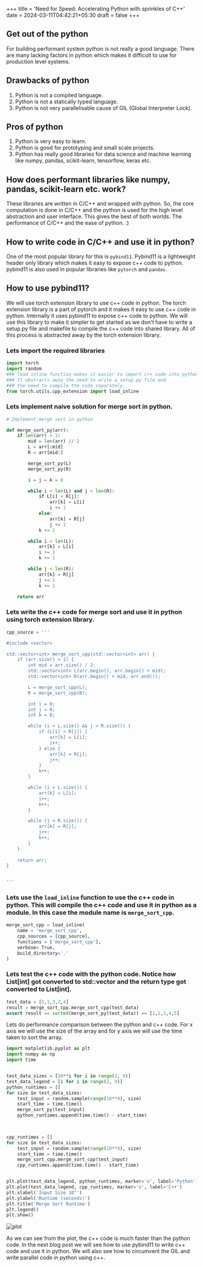 +++
title = 'Need for Speed: Accelerating Python with sprinkles of C++'
date = 2024-03-11T04:42:21+05:30
draft = false
+++

## Get out of the python
For building performant system python is not really a good language. There are
many lacking factors in python which makes it difficult to use for production
level systems.


## Drawbacks of python
1. Python is not a compiled language.
2. Python is not a statically typed language.
3. Python is not very parallelisable cause of GIL (Global Interpreter Lock).

## Pros of python
1. Python is very easy to learn.
2. Python is good for prototyping and small scale projects.
3. Python has really good libraries for data science and machine learning like 
numpy, pandas, scikit-learn, tensorflow, keras etc.

## How does performant libraries like numpy, pandas, scikit-learn etc. work?
These libraries are written in C/C++ and wrapped with python. So, the core
computation is done in C/C++ and the python is used for the high level
abstraction and user interface.
This gives the best of both worlds. The performance of C/C++ and the ease of
python. :)

## How to write code in C/C++ and use it in python?
One of the most popular library for this is `pybind11`. Pybind11 is a lightweight
header only library which makes it easy to expose c++ code to python.
pybind11 is also used in popular libraries like `pytorch` and `pandas`.




## How to use pybind11?
We will use torch extension library to use c++ code in python. The torch extension
library is a part of pytorch and it makes it easy to use c++ code in python.
Internally it uses pybind11 to expose c++ code to python. We will use this library
to make it simpler to get started as we don't have to write a setup.py file and
makefile to compile the c++ code into shared library. All of this process is abstracted
away by the torch extension library.


### Lets import the required libraries


```python
import torch
import random
### load inline function makes it easier to import c++ code into python. 
### It abstracts away the need to write a setup.py file and 
### the need to compile the code separately.
from torch.utils.cpp_extension import load_inline
```

### Lets implement naive solution for merge sort in python.



```python
# Implement merge sort in python    

def merge_sort_py(arr):
    if len(arr) > 1:
        mid = len(arr) // 2
        L = arr[:mid]
        R = arr[mid:]

        merge_sort_py(L)
        merge_sort_py(R)

        i = j = k = 0

        while i < len(L) and j < len(R):
            if L[i] < R[j]:
                arr[k] = L[i]
                i += 1
            else:
                arr[k] = R[j]
                j += 1
            k += 1

        while i < len(L):
            arr[k] = L[i]
            i += 1
            k += 1

        while j < len(R):
            arr[k] = R[j]
            j += 1
            k += 1

    return arr
```

### Lets write the c++ code for merge sort and use it in python using torch extension library.



```python
cpp_source = '''

#include <vector>

std::vector<int> merge_sort_cpp(std::vector<int> arr) {
    if (arr.size() > 1) {
        int mid = arr.size() / 2;
        std::vector<int> L(arr.begin(), arr.begin() + mid);
        std::vector<int> R(arr.begin() + mid, arr.end());

        L = merge_sort_cpp(L);
        R = merge_sort_cpp(R);

        int i = 0;
        int j = 0;
        int k = 0;

        while (i < L.size() && j < R.size()) {
            if (L[i] < R[j]) {
                arr[k] = L[i];
                i++;
            } else {
                arr[k] = R[j];
                j++;
            }
            k++;
        }

        while (i < L.size()) {
            arr[k] = L[i];
            i++;
            k++;
        }

        while (j < R.size()) {
            arr[k] = R[j];
            j++;
            k++;
        }
    }
    
    return arr;
}


'''
```

### Lets use the `load_inline` function to use the c++ code in python. This will compile the c++ code and use it in python as a module. In this case the module name is `merge_sort_cpp`.

```python
merge_sort_cpp = load_inline(
    name = 'merge_sort_cpp',
    cpp_sources = [cpp_source],
    functions = ['merge_sort_cpp'],
    verbose= True,
    build_directory='.'
)
```

### Lets test the c++ code with the python code. Notice how List[int] got converted to std::vector<int> and the return type got converted to List[int].

```python
test_data = [5,1,3,2,4]
result = merge_sort_cpp.merge_sort_cpp(test_data)
assert result == sorted(merge_sort_py(test_data)) == [1,2,3,4,5]
```

Lets do performance comparison between the python and c++ code.
For x axis we will use the size of the array and for y axis we will use the time
taken to sort the array.


```python
import matplotlib.pyplot as plt
import numpy as np
import time


test_data_sizes = [10**i for i in range(2, 9)]
test_data_legend = [i for i in range(2, 9)]
python_runtimes = []
for size in test_data_sizes:
    test_input = random.sample(range(10**9), size)
    start_time = time.time()
    merge_sort_py(test_input)
    python_runtimes.append(time.time() - start_time)

    

cpp_runtimes = []
for size in test_data_sizes:
    test_input = random.sample(range(10**9), size)
    start_time = time.time()
    merge_sort_cpp.merge_sort_cpp(test_input)
    cpp_runtimes.append(time.time() - start_time)


plt.plot(test_data_legend, python_runtimes, marker='o', label='Python')
plt.plot(test_data_legend, cpp_runtimes, marker='o', label='C++')
plt.xlabel('Input Size 10^')
plt.ylabel('Runtime (seconds)')
plt.title('Merge Sort Runtime')
plt.legend()
plt.show()

```

![plot](/docs/f00816e7cc168cd244791548e80bae416cba803b.png "### Title")
    

As we can see from the plot, the c++ code is much faster than the python code.
In the next blog post we will see how to use pybind11 to write c++ code and use
it in python. We will also see how to circumvent the GIL and write parallel
code in python using c++.